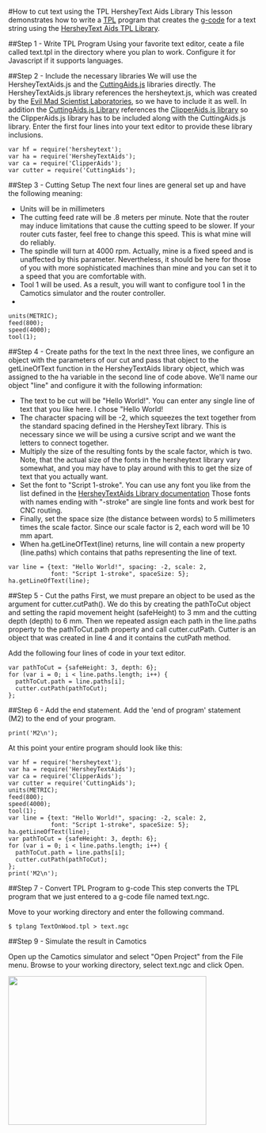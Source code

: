 #How to cut text using the TPL HersheyText Aids Library
This lesson demonstrates how to write a [TPL](http://tplang.org) program that creates the [g-code](http://reprap.org/wiki/G-code) for a text string using the [HersheyText Aids TPL Library](https://github.com/buildbotics/tpl-docs/blob/master/HersheyText%20Aids%20Library.md).

##Step 1 - Write TPL Program
Using your favorite text editor, ceate a file called text.tpl in the directory where you plan to work.  Configure it for Javascript if it supports languages.

##Step 2 - Include the necessary libraries
We will use the HersheyTextAids.js and the [CuttingAids.js](https://github.com/buildbotics/tpl-docs/blob/master/Cutting%20Library.md) libraries directly.  The HersheyTextAids.js library references the hersheytext.js, which was created by the [Evil Mad Scientist Laboratories](http://www.evilmadscientist.com/2014/hershey-text-js/), so we have to include it as well.  In addition the [CuttingAids.js Library](https://github.com/buildbotics/tpl-docs/blob/master/Cutting%20Library.md) references the [ClipperAids.js library](https://github.com/buildbotics/tpl-docs/blob/master/Clipping%20Library.md) so the ClipperAids.js library has to be included along with the CuttingAids.js library.  Enter the first four lines into your text editor to provide these library inclusions.

```
var hf = require('hersheytext');
var ha = require('HersheyTextAids');
var ca = require('ClipperAids');
var cutter = require('CuttingAids');
```

##Step 3 - Cutting Setup
The next four lines are general set up and have the following meaning:
* Units will be in millimeters
* The cutting feed rate will be .8 meters per minute.  Note that the router may induce limitations that cause the cutting speed to be slower. If your router cuts faster, feel free to change this speed.  This is what mine will do reliably.
* The spindle will turn at 4000 rpm.  Actually, mine is a fixed speed and is unaffected by this parameter.  Nevertheless, it should be here for those of you with more sophisticated machines than mine and you can set it to a speed that you are comfortable with.
* Tool 1 will be used.  As a result, you will want to configure tool 1 in the Camotics simulator and the router controller.
* 
```
units(METRIC);
feed(800);
speed(4000);
tool(1);
```

##Step 4 - Create paths for the text
In the next three lines, we configure an object with the parameters of our cut and pass that object to the getLineOfText function in the HersheyTextAids library object, which was assigned to the ha variable in the second line of code above. We'll name our object "line" and configure it with the following information:
  * The text to be cut will be "Hello World!".  You can enter any single line of text that you like here.  I chose "Hello World!
  * The character spacing will be -2, which squeezes the text together from the standard spacing defined in the HersheyText library.  This is necessary since we will be using a cursive script and we want the letters to connect together.
  * Multiply the size of the resulting fonts by the scale factor, which is two.  Note, that the actual size of the fonts in the hersheytext library vary somewhat, and you may have to play around with this to get the size of text that you actually want.
  * Set the font to "Script 1-stroke".  You can use any font you like from the list defined in the [HersheyTextAids Library documentation]( https://github.com/buildbotics/tpl-docs/blob/master/HersheyText%20Aids%20Library.md) Those fonts with names ending with "-stroke" are single line fonts and work best for CNC routing.
  * Finally, set the space size (the distance between words) to 5 millimeters times the scale factor.  Since our scale factor is 2, each word will be 10 mm apart.
  * When ha.getLineOfText(line) returns, line will contain a new property (line.paths) which contains that paths representing the line of text.

```
var line = {text: "Hello World!", spacing: -2, scale: 2,
            font: "Script 1-stroke", spaceSize: 5};
ha.getLineOfText(line);
```

##Step 5 - Cut the paths
First, we must prepare an object to be used as the argument for cutter.cutPath().  We do this by creating the pathToCut object and setting the rapid movement height (safeHeight) to 3 mm and the cutting depth (depth) to 6 mm.  Then we repeated assign each path in the line.paths property to the pathToCut.path property and call cutter.cutPath.  Cutter is an object that was created in line 4 and it contains the cutPath method.

Add the following four lines of code in your text editor.

```
var pathToCut = {safeHeight: 3, depth: 6};
for (var i = 0; i < line.paths.length; i++) {
  pathToCut.path = line.paths[i];
  cutter.cutPath(pathToCut);
};
```

##Step 6 - Add the end statement.
Add the 'end of program' statement (M2) to the end of your program.

```
print('M2\n');
```
At this point your entire program should look like this:

```
var hf = require('hersheytext');
var ha = require('HersheyTextAids');
var ca = require('ClipperAids');
var cutter = require('CuttingAids');
units(METRIC);
feed(800);
speed(4000);
tool(1);
var line = {text: "Hello World!", spacing: -2, scale: 2,
            font: "Script 1-stroke", spaceSize: 5};
ha.getLineOfText(line);
var pathToCut = {safeHeight: 3, depth: 6};
for (var i = 0; i < line.paths.length; i++) {
  pathToCut.path = line.paths[i];
  cutter.cutPath(pathToCut);
};
print('M2\n');
```

##Step 7 - Convert TPL Program to g-code
This step converts the TPL program that we just entered to a g-code file named text.ngc.

Move to your working directory and enter the following command.
```
$ tplang TextOnWood.tpl > text.ngc
```
##Step 9 - Simulate the result in Camotics

Open up the Camotics simulator and select "Open Project" from the File menu.  Browse to your working directory, select text.ngc and click Open.

<img src = "https://github.com/DougCoffland/buildbotics-ui/blob/master/learn/Lessons/HersheyText_Lesson1/Camotics_Simulation.png" height="300" width = "400">

